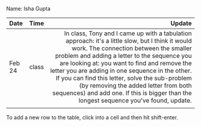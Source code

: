 Name: Isha Gupta 

| Date   | Time  |                                                                                                                                                                                                                                                                                                                                                                                                                                                                               Update |
|:-------|:-----:|-------------------------------------------------------------------------------------------------------------------------------------------------------------------------------------------------------------------------------------------------------------------------------------------------------------------------------------------------------------------------------------------------------------------------------------------------------------------------------------:|
| Feb 24 | class |  In class, Tony and I came up with a tabulation approach: it's a little slow, but I think it would work. The connection between the smaller problem and adding a letter to the sequence you are looking at: you want to find and remove the letter you are adding in one sequence in the other. If you can find this letter, solve the sub-problem (by removing the added letter from both sequences) and add one. If this is bigger than the longest sequence you've found, update. |
|        |       |                                                                                                                                                                                                                                                                                                                                                                                                                                                                                      |


To add a new row to the table, click into a cell and then hit shift-enter.